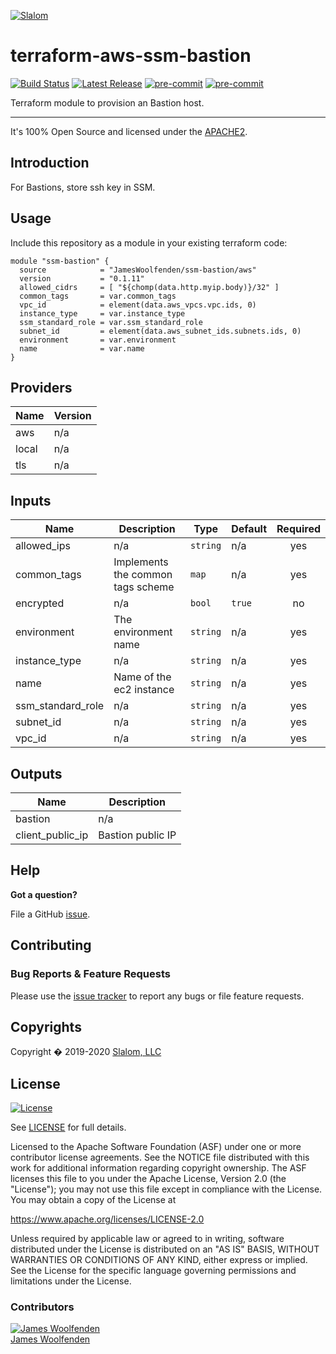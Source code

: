 [![Slalom][logo]](https://slalom.com)

# terraform-aws-ssm-bastion

[![Build Status](https://github.com/JamesWoolfenden/terraform-aws-ssm-bastion/workflows/Verify%20and%20Bump/badge.svg?branch=master)](https://github.com/JamesWoolfenden/terraform-aws-ssm-bastion)
[![Latest Release](https://img.shields.io/github/release/JamesWoolfenden/terraform-aws-ssm-bastion.svg)](https://github.com/JamesWoolfenden/terraform-aws-ssm-bastion/releases/latest)
[![pre-commit](https://img.shields.io/badge/pre--commit-enabled-brightgreen?logo=pre-commit&logoColor=white)](https://github.com/pre-commit/pre-commit)
[![pre-commit](https://img.shields.io/badge/checkov-verified-brightgreen)](https://www.checkov.io/)

Terraform module to provision an Bastion host.

---

It's 100% Open Source and licensed under the [APACHE2](LICENSE).

## Introduction

For Bastions, store ssh key in SSM.

## Usage

Include this repository as a module in your existing terraform code:

```hcl
module "ssm-bastion" {
  source            = "JamesWoolfenden/ssm-bastion/aws"
  version           = "0.1.11"
  allowed_cidrs     = [ "${chomp(data.http.myip.body)}/32" ]
  common_tags       = var.common_tags
  vpc_id            = element(data.aws_vpcs.vpc.ids, 0)
  instance_type     = var.instance_type
  ssm_standard_role = var.ssm_standard_role
  subnet_id         = element(data.aws_subnet_ids.subnets.ids, 0)
  environment       = var.environment
  name              = var.name
}
```

<!-- BEGINNING OF PRE-COMMIT-TERRAFORM DOCS HOOK -->

## Providers

| Name | Version |
|------|---------|
| aws | n/a |
| local | n/a |
| tls | n/a |

## Inputs

| Name | Description | Type | Default | Required |
|------|-------------|------|---------|:-----:|
| allowed\_ips | n/a | `string` | n/a | yes |
| common\_tags | Implements the common tags scheme | `map` | n/a | yes |
| encrypted | n/a | `bool` | `true` | no |
| environment | The environment name | `string` | n/a | yes |
| instance\_type | n/a | `string` | n/a | yes |
| name | Name of the ec2 instance | `string` | n/a | yes |
| ssm\_standard\_role | n/a | `string` | n/a | yes |
| subnet\_id | n/a | `string` | n/a | yes |
| vpc\_id | n/a | `string` | n/a | yes |

## Outputs

| Name | Description |
|------|-------------|
| bastion | n/a |
| client\_public\_ip | Bastion public IP |

<!-- END OF PRE-COMMIT-TERRAFORM DOCS HOOK -->
## Help

**Got a question?**

File a GitHub [issue](https://github.com/JamesWoolfenden/terraform-ssm-bastion/issues).

## Contributing

### Bug Reports & Feature Requests

Please use the [issue tracker](https://github.com/JamesWoolfenden/terraform-ssm-bastion/issues) to report any bugs or file feature requests.

## Copyrights

Copyright � 2019-2020 [Slalom, LLC](https://slalom.com)

## License

[![License](https://img.shields.io/badge/License-Apache%202.0-blue.svg)](https://opensource.org/licenses/Apache-2.0)

See [LICENSE](LICENSE) for full details.

Licensed to the Apache Software Foundation (ASF) under one
or more contributor license agreements.  See the NOTICE file
distributed with this work for additional information
regarding copyright ownership.  The ASF licenses this file
to you under the Apache License, Version 2.0 (the
"License"); you may not use this file except in compliance
with the License.  You may obtain a copy of the License at

<https://www.apache.org/licenses/LICENSE-2.0>

Unless required by applicable law or agreed to in writing,
software distributed under the License is distributed on an
"AS IS" BASIS, WITHOUT WARRANTIES OR CONDITIONS OF ANY
KIND, either express or implied.  See the License for the
specific language governing permissions and limitations
under the License.

### Contributors

[![James Woolfenden][jameswoolfenden_avatar]][jameswoolfenden_homepage]<br/>[James Woolfenden][jameswoolfenden_homepage]

[jameswoolfenden_homepage]: https://github.com/jameswoolfenden
[jameswoolfenden_avatar]: https://github.com/jameswoolfenden.png?size=150
[logo]: https://gist.githubusercontent.com/JamesWoolfenden/5c457434351e9fe732ca22b78fdd7d5e/raw/15933294ae2b00f5dba6557d2be88f4b4da21201/slalom-logo.png
[website]: https://slalom.com
[linkedin]: https://www.linkedin.com/in/jameswoolfenden/
[twitter]: https://twitter.com/JimWoolfenden
[github]: https://github.com/jameswoolfenden

[share_twitter]: https://twitter.com/intent/tweet/?text=Build+Harness&url=https://github.com/JamesWoolfenden/terraform-ssm-bastion
[share_linkedin]: https://www.linkedin.com/shareArticle?mini=true&title=Build+Harness&url=https://github.com/JamesWoolfenden/terraform-ssm-bastion
[share_reddit]: https://reddit.com/submit/?url=https://github.com/JamesWoolfenden/terraform-ssm-bastion
[share_facebook]: https://facebook.com/sharer/sharer.php?u=https://github.com/JamesWoolfenden/terraform-ssm-bastion
[share_email]: mailto:?subject=Build+Harness&body=https://github.com/JamesWoolfenden/terraform-ssm-bastion
